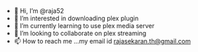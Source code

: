 - 👋 Hi, I’m @raja52
- 👀 I’m interested in downloading plex plugin
- 🌱 I’m currently learning to use plex media server
- 💞️ I’m looking to collaborate on plex streaming
- 📫 How to reach me ...my email id rajasekaran.th@gmail.com

<!---
raja52/raja52 is a ✨ special ✨ repository because its `README.md` (this file) appears on your GitHub profile.
You can click the Preview link to take a look at your changes.
--->
